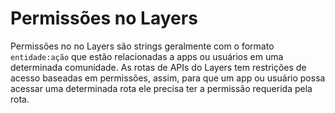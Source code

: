 # Permissões no Layers

Permissões no no Layers são strings geralmente com o formato `entidade:ação` que estão relacionadas a apps ou usuários em uma determinada comunidade. As rotas de APIs do Layers tem restrições de acesso baseadas em permissões, assim, para que um app ou usuário possa acessar uma determinada rota ele precisa ter a permissão requerida pela rota.